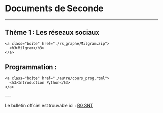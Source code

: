 # Documents de Seconde


<link rel="stylesheet" href="../assets/style.css" />


---

## Thème 1 : Les réseaux sociaux

<div class="cours-section">
  <div class="boites-lecons">

    <a class="boite" href="./rs_graphe/Milgram.zip">
      <h3>Milgram</h3>
    </a>

  </div>
</div>

<!--

---

## Thème 1 : Internet

<div class="cours-section">
  <div class="boites-lecons">

  </div>
</div>

---

## Thème 2 : Le Web

<div class="cours-section">
  <div class="boites-lecons">


  </div>
</div>


---

## Thème 4 : Les données structurées et leur traitement

<div class="cours-section">
  <div class="boites-lecons">


  </div>
</div>

---

## Thème 5 : Localisation, cartographie et mobilité

<div class="cours-section">
  <div class="boites-lecons">



  </div>
</div>

---

## Thème 6 : Informatique embarquée et objet connectés

<div class="cours-section">
  <div class="boites-lecons">


  </div>
</div>

---

## Thème 7 : La photographie numérique

<div class="cours-section">
  <div class="boites-lecons">



  </div>
</div>

-->

## Programmation :

<div class="cours-section">
  <div class="boites-lecons">

    <a class="boite" href="./autre/cours_prog.html">
      <h3>Introduction Python</h3>
    </a>

  </div>
</div>
---

Le bulletin officiel est trouvable ici : [BO SNT](BO_SNT.pdf)

